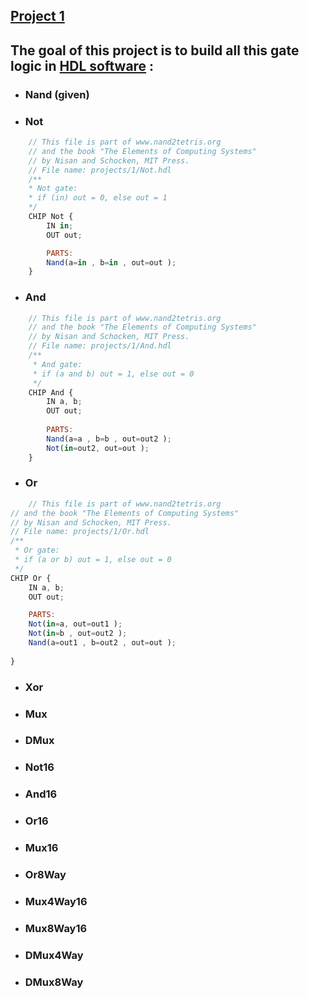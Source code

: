 ## [Project 1](https://drive.google.com/file/d/17Rt3z7_OvpoQNlM6xtmC67Rn3blgM4W5/view?pli=1)

## The goal of this project is to build all this gate logic in [HDL software](https://nand2tetris.github.io/web-ide/chip) :


* ### Nand (given)
* ### Not
```js
    // This file is part of www.nand2tetris.org
    // and the book "The Elements of Computing Systems"
    // by Nisan and Schocken, MIT Press.
    // File name: projects/1/Not.hdl
    /**
    * Not gate:
    * if (in) out = 0, else out = 1
    */
    CHIP Not {
        IN in;
        OUT out;

        PARTS:
        Nand(a=in , b=in , out=out );
    }

```
* ### And
```js
    // This file is part of www.nand2tetris.org
    // and the book "The Elements of Computing Systems"
    // by Nisan and Schocken, MIT Press.
    // File name: projects/1/And.hdl
    /**
     * And gate:
     * if (a and b) out = 1, else out = 0 
     */
    CHIP And {
        IN a, b;
        OUT out;
        
        PARTS:
        Nand(a=a , b=b , out=out2 );
        Not(in=out2, out=out );
    }

```
* ### Or
```js
    // This file is part of www.nand2tetris.org
// and the book "The Elements of Computing Systems"
// by Nisan and Schocken, MIT Press.
// File name: projects/1/Or.hdl
/**
 * Or gate:
 * if (a or b) out = 1, else out = 0 
 */
CHIP Or {
    IN a, b;
    OUT out;

    PARTS:
    Not(in=a, out=out1 );
    Not(in=b , out=out2 );
    Nand(a=out1 , b=out2 , out=out );
    
}
```
* ### Xor
* ### Mux
* ### DMux
* ### Not16
* ### And16
* ### Or16
* ### Mux16
* ### Or8Way
* ### Mux4Way16
* ### Mux8Way16
* ### DMux4Way
* ### DMux8Way

 

